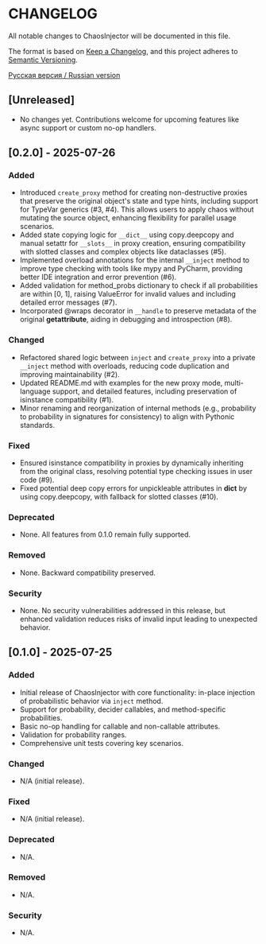 # CHANGELOG

All notable changes to ChaosInjector will be documented in this file.

The format is based on [Keep a Changelog](https://keepachangelog.com/en/1.0.0/),
and this project adheres to [Semantic Versioning](https://semver.org/spec/v2.0.0.html).

[Русская версия / Russian version](CHANGELOG.ru.md)

## [Unreleased]

- No changes yet. Contributions welcome for upcoming features like async support or custom no-op handlers.

## [0.2.0] - 2025-07-26

### Added
- Introduced `create_proxy` method for creating non-destructive proxies that preserve the original object's state and type hints, including support for TypeVar generics (#3, #4). This allows users to apply chaos without mutating the source object, enhancing flexibility for parallel usage scenarios.
- Added state copying logic for `__dict__` using copy.deepcopy and manual setattr for `__slots__` in proxy creation, ensuring compatibility with slotted classes and complex objects like dataclasses (#5).
- Implemented overload annotations for the internal `__inject` method to improve type checking with tools like mypy and PyCharm, providing better IDE integration and error prevention (#6).
- Added validation for method_probs dictionary to check if all probabilities are within [0, 1], raising ValueError for invalid values and including detailed error messages (#7).
- Incorporated @wraps decorator in `__handle` to preserve metadata of the original __getattribute__, aiding in debugging and introspection (#8).

### Changed
- Refactored shared logic between `inject` and `create_proxy` into a private `__inject` method with overloads, reducing code duplication and improving maintainability (#2).
- Updated README.md with examples for the new proxy mode, multi-language support, and detailed features, including preservation of isinstance compatibility (#1).
- Minor renaming and reorganization of internal methods (e.g., probability to probability in signatures for consistency) to align with Pythonic standards.

### Fixed
- Ensured isinstance compatibility in proxies by dynamically inheriting from the original class, resolving potential type checking issues in user code (#9).
- Fixed potential deep copy errors for unpickleable attributes in __dict__ by using copy.deepcopy, with fallback for slotted classes (#10).

### Deprecated
- None. All features from 0.1.0 remain fully supported.

### Removed
- None. Backward compatibility preserved.

### Security
- None. No security vulnerabilities addressed in this release, but enhanced validation reduces risks of invalid input leading to unexpected behavior.

## [0.1.0] - 2025-07-25

### Added
- Initial release of ChaosInjector with core functionality: in-place injection of probabilistic behavior via `inject` method.
- Support for probability, decider callables, and method-specific probabilities.
- Basic no-op handling for callable and non-callable attributes.
- Validation for probability ranges.
- Comprehensive unit tests covering key scenarios.

### Changed
- N/A (initial release).

### Fixed
- N/A (initial release).

### Deprecated
- N/A.

### Removed
- N/A.

### Security
- N/A.